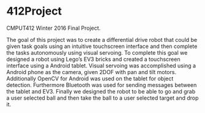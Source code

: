 # 412Project
CMPUT412 Winter 2016 Final Project.

 The goal of this project was to create a differential drive robot that could be given task goals using an intuitive touchscreen interface and then complete the tasks autonomously using visual servoing. To complete this goal we designed a robot using Lego’s EV3 bricks and created a touchscreen interface using a Android tablet. Visual servoing was accomplished using a Android phone as the camera, given 2DOF with pan and tilt motors. Additionally OpenCV for Android was used on the tablet for object detection. Furthermore Bluetooth was used for sending messages between the tablet and EV3. Finally we designed the robot to be able to go and grab a user selected ball and then take the ball to a user selected target and drop it. 
